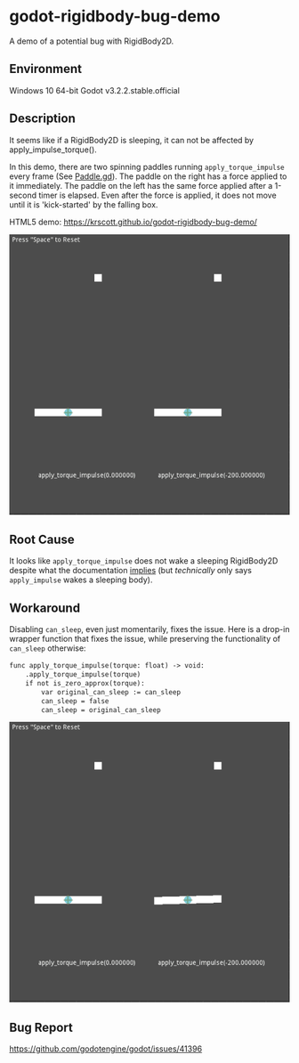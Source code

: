 # godot-rigidbody-bug-demo
A demo of a potential bug with RigidBody2D.

## Environment
Windows 10 64-bit
Godot v3.2.2.stable.official

## Description
It seems like if a RigidBody2D is sleeping, it can not be affected by apply_impulse_torque().

In this demo, there are two spinning paddles running `apply_torque_impulse` every frame (See [Paddle.gd](Paddle.gd)).
The paddle on the right has a force applied to it immediately.
The paddle on the left has the same force applied after a 1-second timer is elapsed. Even after the force is applied,
it does not move until it is 'kick-started' by the falling box.

HTML5 demo: https://krscott.github.io/godot-rigidbody-bug-demo/

![demo gif](https://github.com/krscott/godot-rigidbody-bug-demo/blob/master/demo.gif?raw=true)


## Root Cause
It looks like `apply_torque_impulse` does not wake a sleeping RigidBody2D despite what the documentation [implies](https://docs.godotengine.org/en/stable/classes/class_rigidbody2d.html#class-rigidbody2d-property-sleeping) (but *technically* only says `apply_impulse` wakes a sleeping body).

## Workaround
Disabling `can_sleep`, even just momentarily, fixes the issue. Here is a drop-in wrapper function that fixes the issue, while preserving the functionality of `can_sleep` otherwise:
```
func apply_torque_impulse(torque: float) -> void:
	.apply_torque_impulse(torque)
	if not is_zero_approx(torque):
		var original_can_sleep := can_sleep
		can_sleep = false
		can_sleep = original_can_sleep
```

![fixed demo gif](https://github.com/krscott/godot-rigidbody-bug-demo/blob/master/demo-workaround.gif?raw=true)

## Bug Report
https://github.com/godotengine/godot/issues/41396
